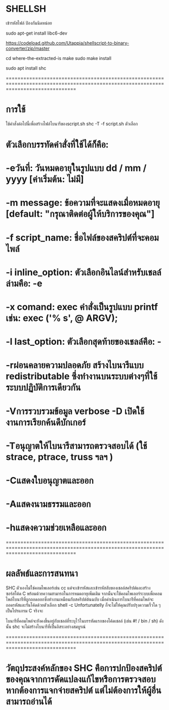 # SHELLSH
เข้ารหัสไฟล์ ป้องกันนิดหน่อย


sudo apt-get install libc6-dev

https://codeload.github.com/Utappia/shellscript-to-binary-converter/zip/master


cd where-the-extracted-is
make 
sudo make install


sudo apt install shc






====================================================================================================================================
# การใช้

ใช้คำสั่งต่อไปนี้เพื่อสร้างไฟล์ไบนารีของscript.sh
shc -T -f script.sh
ตัวเลือก

ตัวเลือกบรรทัดคำสั่งที่ใช้ได้ก็คือ:
====================================================================================================================================

# -eวันที่: วันหมดอายุในรูปแบบ dd / mm / yyyy [ค่าเริ่มต้น: ไม่มี]

# -m message: ข้อความที่จะแสดงเมื่อหมดอายุ [default: "กรุณาติดต่อผู้ให้บริการของคุณ"]

# -f script_name: ชื่อไฟล์ของสคริปต์ที่จะคอมไพล์

# -i inline_option: ตัวเลือกอินไลน์สำหรับเชลล์ล่ามคือ: -e

# -x comand: exec คำสั่งเป็นรูปแบบ printf เช่น: exec ('% s', @ ARGV);

# -l last_option: ตัวเลือกสุดท้ายของเชลล์คือ: -

# -rผ่อนคลายความปลอดภัย สร้างไบนารีแบบ redistributable ซึ่งทำงานบนระบบต่างๆที่ใช้ระบบปฏิบัติการเดียวกัน

# -Vการรวบรวมข้อมูล verbose -D เปิดใช้งานการเรียกค้นดีบักเกอร์

# -Tอนุญาตให้ไบนารีสามารถตรวจสอบได้ (ใช้ strace, ptrace, truss ฯลฯ )

# -Cแสดงใบอนุญาตและออก

# -Aแสดงนามธรรมและออก

# -hแสดงความช่วยเหลือและออก

====================================================================================================================================

# ผลลัพธ์และการสนทนา
SHC ตัวเองไม่ใช่คอมไพเลอร์เช่น cc แต่จะเข้ารหัสและเข้ารหัสลับของเชลล์สคริปต์และสร้างซอร์สโค้ด C พร้อมด้วยความสามารถในการหมดอายุเพิ่มเติม จากนั้นจะใช้คอมไพเลอร์ระบบเพื่อคอมไพล์ไบนารีที่ถูกถอดออกซึ่งทำงานเหมือนกับสคริปต์ต้นฉบับ เมื่อดำเนินการไบนารีที่คอมไพล์จะถอดรหัสและรันโค้ดด้วยตัวเลือก shell -c Unfortunatelly ก็จะไม่ให้คุณปรับปรุงความเร็วใด ๆ เป็นโปรแกรม C จริงจะ

ไบนารีที่คอมไพล์จะยังคงขึ้นอยู่กับเชลล์ที่ระบุไว้ในบรรทัดแรกของโค้ดเชลล์ (เช่น #! / bin / sh) ดังนั้น shc จะไม่สร้างไบนารีที่เป็นอิสระอย่างสมบูรณ์

====================================================================================================================================

# วัตถุประสงค์หลักของ SHC คือการปกป้องสคริปต์ของคุณจากการดัดแปลงแก้ไขหรือการตรวจสอบ หากต้องการแจกจ่ายสคริปต์ แต่ไม่ต้องการให้ผู้อื่นสามารถอ่านได้
